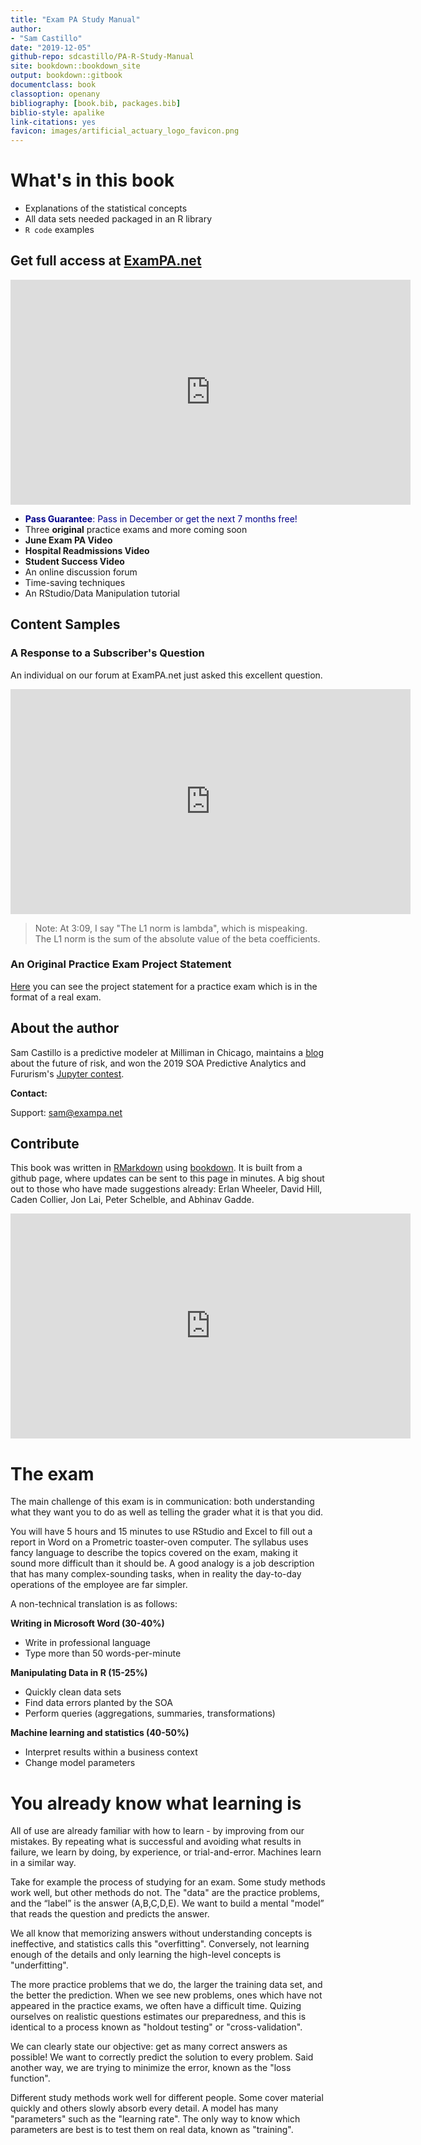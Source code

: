 ```yaml
--- 
title: "Exam PA Study Manual"
author: 
- "Sam Castillo"
date: "2019-12-05"
github-repo: sdcastillo/PA-R-Study-Manual
site: bookdown::bookdown_site
output: bookdown::gitbook
documentclass: book
classoption: openany
bibliography: [book.bib, packages.bib]
biblio-style: apalike
link-citations: yes
favicon: images/artificial_actuary_logo_favicon.png
---
```


# What's in this book

- Explanations of the statistical concepts
- All data sets needed packaged in an R library
- `R code` examples

## Get full access at [ExamPA.net](https://www.exampa.net/pricing) 

<iframe src="https://player.vimeo.com/video/375155028" width="640" height="360" frameborder="0" allow="autoplay; fullscreen" allowfullscreen></iframe>

- <span style="color:darkblue">**Pass Guarantee**: Pass in December or get the next 7 months free!</span>
- Three **original** practice exams and more coming soon
- **June Exam PA Video**
- **Hospital Readmissions Video**
- **Student Success Video**
- An online discussion forum
- Time-saving techniques
- An RStudio/Data Manipulation tutorial


## Content Samples

### A Response to a Subscriber's Question

An individual on our forum at ExamPA.net just asked this excellent question.  

<iframe src="https://player.vimeo.com/video/374497585" width="640" height="360" frameborder="0" allow="autoplay; fullscreen" allowfullscreen></iframe>

>Note: At 3:09, I say "The L1 norm is lambda", which is mispeaking.  The L1 norm is the sum of the absolute value of the beta coefficients.

### An Original Practice Exam Project Statement

[Here](https://github.com/sdcastillo/JunePAFiles/blob/master/Practice%20Exam%20Sample.pdf) you can see the project statement for a practice exam which is in the format of a real exam.  

## About the author

Sam Castillo is a predictive modeler at Milliman in Chicago, maintains a [blog](http://artificialactuary.com/) about the future of risk, and won the 2019 SOA Predictive Analytics and Fururism's [Jupyter contest](https://nbviewer.jupyter.org/github/SOASections/SOA-Predictive-Modeling-Innovation-and-Industry-Contest-2019-First-Place/blob/master/Predicting%20Uncertainty%20Prediction%20Intervals%20from%20Gradient%20Boosted%20Quantile%20Regression.ipynb).

**Contact:**

Support: sam@exampa.net


## Contribute

This book was written in [RMarkdown](https://rmarkdown.rstudio.com/) using [bookdown](https://bookdown.org/).  It is built from a github page, where updates can be sent to this page in minutes.  A big shout out to those who have made suggestions already: Erlan Wheeler, David Hill, Caden Collier, Jon Lai, Peter Schelble, and Abhinav Gadde.

<iframe src="https://player.vimeo.com/video/375173977?title=0&byline=0&portrait=0" width="640" height="360" frameborder="0" allow="autoplay; fullscreen" allowfullscreen></iframe>


# The exam

The main challenge  of this exam is in communication: both understanding what they want you to do as well as telling the grader what it is that you did.

You will have 5 hours and 15 minutes to use RStudio and Excel to fill out a report in Word on a Prometric toaster-oven computer.  The syllabus uses fancy language to describe the topics covered on the exam, making it sound more difficult than it should be.  A good analogy is a job description that has many complex-sounding tasks, when in reality the day-to-day operations of the employee are far simpler.

A non-technical translation is as follows:

**Writing in Microsoft Word (30-40%)**

- Write in professional language
- Type more than 50 words-per-minute

**Manipulating Data in R (15-25%)**

- Quickly clean data sets
- Find data errors planted by the SOA
- Perform queries (aggregations, summaries, transformations)

**Machine learning and statistics (40-50%)**

- Interpret results within a business context
- Change model parameters



# You already know what learning is

All of use are already familiar with how to learn - by improving from our mistakes.  By repeating what is successful and avoiding what results in failure, we learn by doing, by experience, or trial-and-error.  Machines learn in a similar way.

Take for example the process of studying for an exam.  Some study methods work well, but other methods do not.  The "data" are the practice problems, and the “label” is the answer (A,B,C,D,E).  We want to build a mental "model” that reads the question and predicts the answer.

We all know that memorizing answers without understanding concepts is ineffective, and statistics calls this "overfitting".  Conversely, not learning enough of the details and only learning the high-level concepts is "underfitting".

The more practice problems that we do, the larger the training data set, and the better the prediction.  When we see new problems, ones which have not appeared in the practice exams, we often have a difficult time. Quizing ourselves on realistic questions estimates our preparedness, and this is identical to a process known as "holdout testing" or "cross-validation". 

We can clearly state our objective: get as many correct answers as possible! We want to correctly predict the solution to every problem.  Said another way, we are trying to minimize the error, known as the "loss function".  

Different study methods work well for different people.  Some cover material quickly and others slowly absorb every detail.  A model has many "parameters" such as the "learning rate".  The only way to know which parameters are best is to test them on real data, known as "training".

